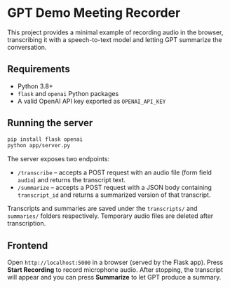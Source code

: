 # GPT Demo Meeting Recorder

This project provides a minimal example of recording audio in the browser,
transcribing it with a speech-to-text model and letting GPT summarize the
conversation.

## Requirements

- Python 3.8+
- `flask` and `openai` Python packages
- A valid OpenAI API key exported as `OPENAI_API_KEY`

## Running the server

```bash
pip install flask openai
python app/server.py
```

The server exposes two endpoints:

- `/transcribe` &ndash; accepts a POST request with an audio file (form field
  `audio`) and returns the transcript text.
- `/summarize` &ndash; accepts a POST request with a JSON body containing
  `transcript_id` and returns a summarized version of that transcript.

Transcripts and summaries are saved under the `transcripts/` and `summaries/`
folders respectively. Temporary audio files are deleted after transcription.

## Frontend

Open `http://localhost:5000` in a browser (served by the Flask app). Press
**Start Recording** to record microphone audio. After stopping, the transcript
will appear and you can press **Summarize** to let GPT produce a summary.
